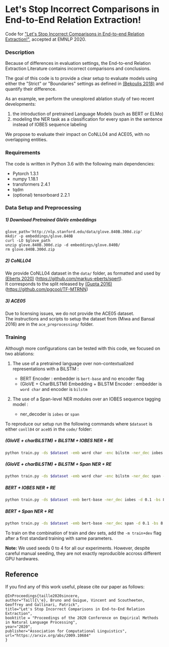 Let's Stop Incorrect Comparisons in End-to-End Relation Extraction!
====

Code for ["Let's Stop Incorrect Comparisons in End-to-end Relation Extraction!"](https://arxiv.org/abs/2009.10684), accepted at EMNLP 2020.


### Description
Because of differences in evaluation settings, the End-to-end Relation Extraction Literature contains incorrect 
comparisons and conclusions. 

The goal of this code is to provide a clear setup to evaluate models using either the "Strict" or 
"Boundaries" settings as defined in [(Bekoulis 2018)](https://arxiv.org/pdf/1804.07847.pdf) 
and quantify their difference.

As an example, we perform the unexplored ablation study of two recent developments: 
1. the introduction of pretrained Language Models (such as BERT or ELMo)
2. modeling the NER task as a classification for every span in the sentence instead of IOBES sequence labeling

We propose to evaluate their impact on CoNLL04 and ACE05, with no overlapping entities.

### Requirements
The code is written in Python 3.6 with the following main dependencies:

* Pytorch 1.3.1
* numpy 1.18.1
* transformers 2.4.1
* tqdm
* (optional) tensorboard 2.2.1


### Data Setup and Preprocessing

##### 1) Download Pretrained GloVe embeddings
```
glove_path='http://nlp.stanford.edu/data/glove.840B.300d.zip'
mkdir -p embeddings/glove.840B
curl -LO $glove_path
unzip glove.840B.300d.zip -d embeddings/glove.840B/
rm glove.840B.300d.zip
```

##### 2) CoNLL04
We provide CoNLL04 dataset in the `data/` folder, as formatted and used by [(Eberts 2020)](https://arxiv.org/abs/1909.07755) (<https://github.com/markus-eberts/spert>).  
It corresponds to the split released by [(Gupta 2016)](https://www.aclweb.org/anthology/C16-1239.pdf) (https://github.com/pgcool/TF-MTRNN)


##### 3) ACE05
Due to licensing issues, we do not provide the ACE05 dataset.  
The instructions and scripts to setup the dataset from (Miwa and Bansal 2016) are in the `ace_preprocessing/` folder.

### Training
Although more configurations can be tested with this code, we focused on two ablations:

1. The use of a pretrained language over non-contextualized representations with a BiLSTM : 
    - BERT Encoder : embedder is `bert-base` and no encoder flag
    - (GloVE + CharBILSTM) Embedding + BiLSTM Encoder : embedder is `word char` and encoder is `bilstm`

2. The use of a Span-level NER modules over an IOBES sequence tagging model :
    - ner_decoder is `iobes` or `span`
 
To reproduce our setup run the following commands where `$dataset` is either `conll04` or `ace05` in the `code/` folder:

##### (GloVE + charBiLSTM) + BiLSTM + IOBES NER + RE 
```bash
python train.py -ds $dataset -emb word char -enc bilstm -ner_dec iobes -d 0.1 -bs 8 -lr 5e-4 -s $seed
```

##### (GloVE + charBiLSTM) + BiLSTM + Span NER + RE 
```bash
python train.py -ds $dataset -emb word char -enc bilstm -ner_dec span -d 0.1 -bs 8 -lr 5e-4 -s $seed
```

##### BERT + IOBES NER + RE 
```bash
python train.py -ds $dataset -emb bert-base -ner_dec iobes -d 0.1 -bs 8 -lr 1e-5 -s $seed
```

##### BERT + Span NER + RE 
```bash
python train.py -ds $dataset -emb bert-base -ner_dec span -d 0.1 -bs 8 -lr 1e-5 -s $seed
```

To train on the combination of train and dev sets, add the `-m train+dev` flag after a first standard training with same parameters.


**Note:** We used seeds 0 to 4 for all our experiments. 
However, despite careful manual seeding, they are not exactly reproducible accross different GPU hardwares.

## Reference
If you find any of this work useful, please cite our paper as follows:
```
@InProceedings{taille2020sincere,
author="Taill{\'e}, Bruno and Guigue, Vincent and Scoutheeten, Geoffrey and Gallinari, Patrick",
title="Let's Stop Incorrect Comparisons in End-to-End Relation Extraction",
booktitle = "Proceedings of the 2020 Conference on Empirical Methods in Natural Language Processing",
year="2020",
publisher="Association for Computational Linguistics",
url="https://arxiv.org/abs/2009.10684"
}
```


